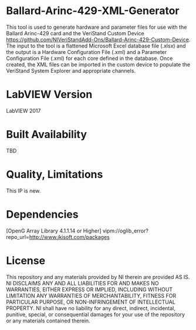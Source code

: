 # Ballard-Arinc-429-XML-Generator
This tool is used to generate hardware and parameter files for use with the Ballard Arinc-429 card and the VeriStand Custom Device https://github.com/NIVeriStandAdd-Ons/Ballard-Arinc-429-Custom-Device. The input to the tool is a flattened Microsoft Excel database file (.xlsx) and the output is a Hardware Configuration File (.xml) and a Parameter Configuration File (.xml) for each core defined in the database. Once created, the XML files can be imported in the custom device to populate the VeriStand System Explorer and appropriate channels.

# LabVIEW Version
LabVIEW 2017

# Built Availability
TBD

# Quality, Limitations
This IP is new.

# Dependencies
[OpenG Array Library 4.1.1.14 or Higher] vipm://oglib_error?repo_url=http://www.jkisoft.com/packages


# License
This repository and any materials provided by NI therein are provided AS IS. NI DISCLAIMS ANY AND ALL LIABILITIES FOR AND MAKES NO WARRANTIES, EITHER EXPRESS OR IMPLIED, INCLUDING WITHOUT LIMITATION ANY WARRANTIES OF MERCHANTABILITY, FITNESS FOR PARTICULAR PURPOSE, OR NON-INFRINGEMENT OF INTELLECTUAL PROPERTY. NI shall have no liability for any direct, indirect, incidental, punitive, special, or consequential damages for your use of the repository or any materials contained therein.
